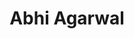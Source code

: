 ---
layout: post
title: Abhi Agarwal
school: NYU
major: Major?
image: https://static.squarespace.com/static/50354720c4aa2d2d3150d3d8/t/522fa5aae4b0ad0c9682a682/1378854315670/Abhi%20Agarwal.png?format=300w
lego: /lib/img/people/lego/agarwal.jpg
position: Hack Days Lead
positionURL: http://www.techatnyu.org/position
twitter: AbhiAgarwal
email: t@NYU email?
graduate: 2016
weight: 3
---